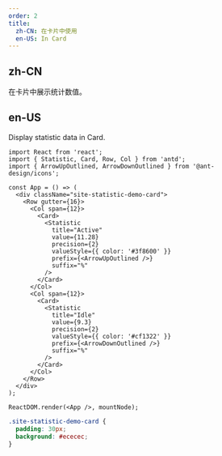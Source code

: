 ```yaml
---
order: 2
title:
  zh-CN: 在卡片中使用
  en-US: In Card
---
```


## zh-CN

在卡片中展示统计数值。

## en-US

Display statistic data in Card.

```tsx
import React from 'react';
import { Statistic, Card, Row, Col } from 'antd';
import { ArrowUpOutlined, ArrowDownOutlined } from '@ant-design/icons';

const App = () => (
  <div className="site-statistic-demo-card">
    <Row gutter={16}>
      <Col span={12}>
        <Card>
          <Statistic
            title="Active"
            value={11.28}
            precision={2}
            valueStyle={{ color: '#3f8600' }}
            prefix={<ArrowUpOutlined />}
            suffix="%"
          />
        </Card>
      </Col>
      <Col span={12}>
        <Card>
          <Statistic
            title="Idle"
            value={9.3}
            precision={2}
            valueStyle={{ color: '#cf1322' }}
            prefix={<ArrowDownOutlined />}
            suffix="%"
          />
        </Card>
      </Col>
    </Row>
  </div>
);

ReactDOM.render(<App />, mountNode);
```

```css
.site-statistic-demo-card {
  padding: 30px;
  background: #ececec;
}
```

<style>
  [data-theme="dark"] .site-statistic-demo-card {
    background: #303030;
  }
</style>
